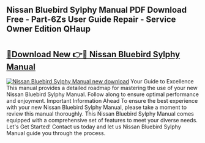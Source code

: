 ## Nissan Bluebird Sylphy Manual PDF Download Free - Part-6Zs User Guide Repair - Service Owner Edition QHaup

# <h2><a href="http://bc46461.oget.top/?id=Nissan+Bluebird+Sylphy+Manual">🔗Download New 👉🔴 Nissan Bluebird Sylphy Manual</a></h2>

[![Nissan Bluebird Sylphy Manual new download](https://i.imgur.com/5g1atiW.png)](http://bc46461.oget.top/?id=Nissan+Bluebird+Sylphy+Manual)
Your Guide to Excellence This manual provides a detailed roadmap for mastering the use of your new Nissan Bluebird Sylphy Manual. Follow along to ensure optimal performance and enjoyment. Important Information Ahead To ensure the best experience with your new Nissan Bluebird Sylphy Manual, please take a moment to review this manual thoroughly. This Nissan Bluebird Sylphy Manual comes equipped with a comprehensive set of features to meet your diverse needs. Let's Get Started! Contact us today and let us Nissan Bluebird Sylphy Manual guide you through the process.

